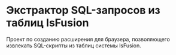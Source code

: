 # Экстрактор SQL-запросов из таблиц lsFusion
Проект по созданию расширения для браузера, позволяющего извлекать SQL-скрипты из таблиц системы lsFusion.
